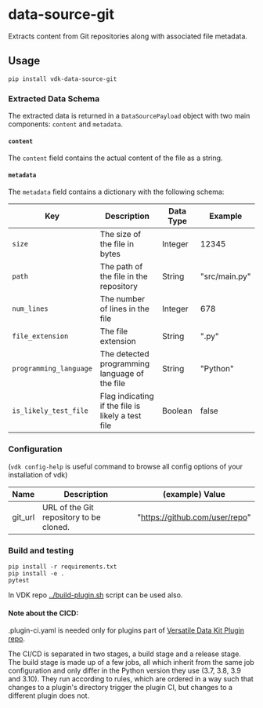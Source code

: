 # data-source-git

Extracts content from Git repositories along with associated file metadata.

## Usage

```
pip install vdk-data-source-git
```

### Extracted Data Schema

The extracted data is returned in a `DataSourcePayload` object with two main components: `content` and `metadata`.

#### `content`

The `content` field contains the actual content of the file as a string.

#### `metadata`

The `metadata` field contains a dictionary with the following schema:

| Key                    | Description                                       | Data Type | Example       |
|------------------------|---------------------------------------------------|-----------|---------------|
| `size`                 | The size of the file in bytes                     | Integer   | 12345         |
| `path`                 | The path of the file in the repository            | String    | "src/main.py" |
| `num_lines`            | The number of lines in the file                   | Integer   | 678           |
| `file_extension`       | The file extension                                | String    | ".py"         |
| `programming_language` | The detected programming language of the file     | String    | "Python"      |
| `is_likely_test_file`  | Flag indicating if the file is likely a test file | Boolean   | false         |

### Configuration

(`vdk config-help` is useful command to browse all config options of your installation of vdk)

| Name    | Description                              | (example)  Value               |
|---------|------------------------------------------|--------------------------------|
| git_url | URL of the Git repository to be cloned.	 | "https://github.com/user/repo" |


### Build and testing

```
pip install -r requirements.txt
pip install -e .
pytest
```

In VDK repo [../build-plugin.sh](https://github.com/vmware/versatile-data-kit/tree/main/projects/vdk-plugins/build-plugin.sh) script can be used also.


#### Note about the CICD:

.plugin-ci.yaml is needed only for plugins part of [Versatile Data Kit Plugin repo](https://github.com/vmware/versatile-data-kit/tree/main/projects/vdk-plugins).

The CI/CD is separated in two stages, a build stage and a release stage.
The build stage is made up of a few jobs, all which inherit from the same
job configuration and only differ in the Python version they use (3.7, 3.8, 3.9 and 3.10).
They run according to rules, which are ordered in a way such that changes to a
plugin's directory trigger the plugin CI, but changes to a different plugin does not.
